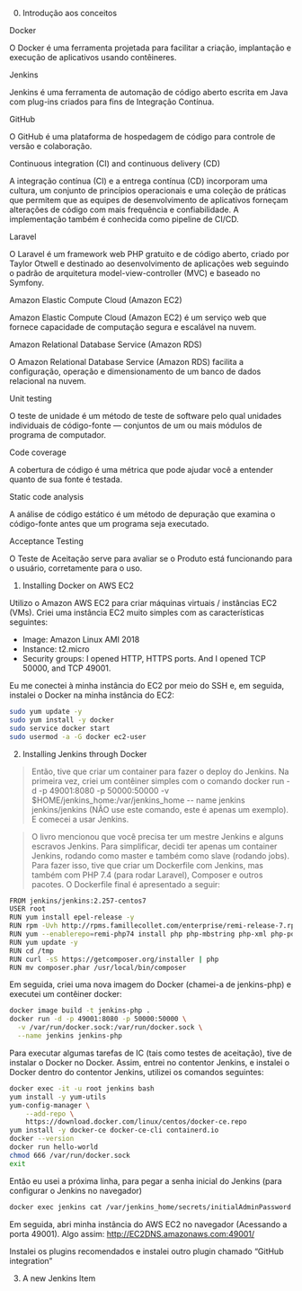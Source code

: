 0. Introdução aos conceitos

Docker

O Docker é uma ferramenta projetada para facilitar a criação, implantação e execução de aplicativos usando contêineres.

Jenkins

Jenkins é uma ferramenta de automação de código aberto escrita em Java com plug-ins criados para fins de Integração Contínua.

GitHub

O GitHub é uma plataforma de hospedagem de código para controle de versão e colaboração.

Continuous integration (CI) and continuous delivery (CD)

A integração contínua (CI) e a entrega contínua (CD) incorporam uma cultura, um conjunto de princípios operacionais e uma coleção de práticas que permitem que as equipes de desenvolvimento de aplicativos forneçam alterações de código com mais frequência e confiabilidade. A implementação também é conhecida como pipeline de CI/CD.

Laravel

O Laravel é um framework web PHP gratuito e de código aberto, criado por Taylor Otwell e destinado ao desenvolvimento de aplicações web seguindo o padrão de arquitetura model-view-controller (MVC) e baseado no Symfony.

Amazon Elastic Compute Cloud (Amazon EC2)

Amazon Elastic Compute Cloud (Amazon EC2) é um serviço web que fornece capacidade de computação segura e escalável na nuvem.

Amazon Relational Database Service (Amazon RDS) 

O Amazon Relational Database Service (Amazon RDS) facilita a configuração, operação e dimensionamento de um banco de dados relacional na nuvem.

Unit testing

O teste de unidade é um método de teste de software pelo qual unidades individuais de código-fonte — conjuntos de um ou mais módulos de programa de computador.

Code coverage

A cobertura de código é uma métrica que pode ajudar você a entender quanto de sua fonte é testada.

Static code analysis 

A análise de código estático é um método de depuração que examina o código-fonte antes que um programa seja executado.

Acceptance Testing

O Teste de Aceitação serve para avaliar se o Produto está funcionando para o usuário, corretamente para o uso.

1. Installing Docker on AWS EC2

Utilizo o Amazon AWS EC2 para criar máquinas virtuais / instâncias EC2 (VMs). Criei uma instância EC2 muito simples com as características seguintes:

- Image: Amazon Linux AMI 2018
- Instance: t2.micro
- Security groups: I opened HTTP, HTTPS ports. And I opened TCP 50000, and TCP 49001.

Eu me conectei à minha instância do EC2 por meio do SSH e, em seguida, instalei o Docker na minha instância do EC2:

```sh
sudo yum update -y
sudo yum install -y docker
sudo service docker start
sudo usermod -a -G docker ec2-user
```

2. Installing Jenkins through Docker

> Então, tive que criar um container para fazer o deploy do Jenkins. Na primeira vez, criei um contêiner simples com o comando docker run -d -p 49001:8080 -p 50000:50000 -v $HOME/jenkins_home:/var/jenkins_home -- name jenkins jenkins/jenkins (NÃO use este comando, este é apenas um exemplo). E comecei a usar Jenkins.

> O livro mencionou que você precisa ter um mestre Jenkins e alguns escravos Jenkins. Para simplificar, decidi ter apenas um container Jenkins, rodando como master e também como slave (rodando jobs). Para fazer isso, tive que criar um Dockerfile com Jenkins, mas também com PHP 7.4 (para rodar Laravel), Composer e outros pacotes. O Dockerfile final é apresentado a seguir:

```sh
FROM jenkins/jenkins:2.257-centos7
USER root
RUN yum install epel-release -y
RUN rpm -Uvh http://rpms.famillecollet.com/enterprise/remi-release-7.rpm
RUN yum --enablerepo=remi-php74 install php php-mbstring php-xml php-pdo php-pdo_mysql php-xdebug -y
RUN yum update -y 
RUN cd /tmp
RUN curl -sS https://getcomposer.org/installer | php
RUN mv composer.phar /usr/local/bin/composer
```

Em seguida, criei uma nova imagem do Docker (chamei-a de jenkins-php) e executei um contêiner docker:

```sh
docker image build -t jenkins-php .
docker run -d -p 49001:8080 -p 50000:50000 \
  -v /var/run/docker.sock:/var/run/docker.sock \
  --name jenkins jenkins-php
```

Para executar algumas tarefas de IC (tais como testes de aceitação), tive de instalar o Docker no Docker. Assim, entrei no contentor Jenkins, e instalei o Docker dentro do contentor Jenkins, utilizei os comandos seguintes:

```sh
docker exec -it -u root jenkins bash
yum install -y yum-utils
yum-config-manager \
    --add-repo \
    https://download.docker.com/linux/centos/docker-ce.repo
yum install -y docker-ce docker-ce-cli containerd.io
docker --version
docker run hello-world
chmod 666 /var/run/docker.sock
exit
```

Então eu usei a próxima linha, para pegar a senha inicial do Jenkins (para configurar o Jenkins no navegador)

```sh
docker exec jenkins cat /var/jenkins_home/secrets/initialAdminPassword
```

Em seguida, abri minha instância do AWS EC2 no navegador (Acessando a porta 49001). Algo assim: http://EC2DNS.amazonaws.com:49001/

Instalei os plugins recomendados e instalei outro plugin chamado “GitHub integration”

3. A new Jenkins Item




